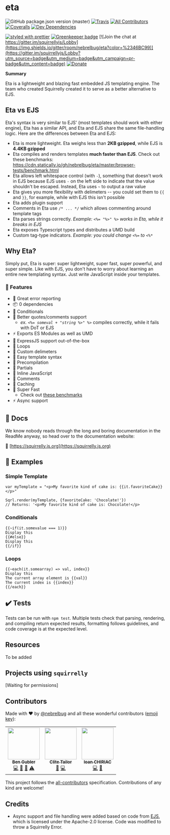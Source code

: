 # eta

<!-- ALL-CONTRIBUTORS-BADGE:START - Do not remove or modify this section -->

[logo]: https://img.shields.io/badge/all_contributors-3-orange.svg 'Number of contributors on All-Contributors'

<!-- ALL-CONTRIBUTORS-BADGE:END -->

![GitHub package.json version (master)](https://img.shields.io/github/package-json/v/nebrelbug/eta/master?label=current%20version)
[![Travis](https://img.shields.io/travis/com/nebrelbug/eta/master.svg)](https://travis-ci.com/nebrelbug/eta)
[![All Contributors][logo]](#contributors-)
[![Coveralls](https://img.shields.io/coveralls/nebrelbug/eta.svg)](https://coveralls.io/github/nebrelbug/eta)
[![Dev Dependencies](https://img.shields.io/david/dev/nebrelbug/eta)](https://david-dm.org/nebrelbug/eta?type=dev)

[![styled with prettier](https://img.shields.io/badge/styled_with-prettier-ff69b4.svg)](https://github.com/prettier/prettier)
[![Greenkeeper badge](https://badges.greenkeeper.io/nebrelbug/eta.svg)](https://greenkeeper.io/)
[![Join the chat at https://gitter.im/squirrellyjs/Lobby](https://img.shields.io/gitter/room/nebrelbug/eta?color=%2346BC99)](https://gitter.im/squirrellyjs/Lobby?utm_source=badge&utm_medium=badge&utm_campaign=pr-badge&utm_content=badge)
[![Donate](https://img.shields.io/badge/donate-paypal-blue.svg)](https://paypal.me/bengubler)

**Summary**

Eta is a lightweight and blazing fast embedded JS templating engine. The team who created Squirrelly created it to serve as a better alternative to EJS.

## Eta vs EJS

Eta's syntax is very similar to EJS' (most templates should work with either engine), Eta has a similar API, and Eta and EJS share the same file-handling logic. Here are the differences between Eta and EJS:

- Eta is more lightweight. Eta weighs less than **2KB gzipped**, while EJS is **4.4KB gzipped**
- Eta compiles and renders templates **much faster than EJS**. Check out these benchmarks: https://cdn.statically.io/gh/nebrelbug/eta/master/browser-tests/benchmark.html
- Eta allows left whitespace control (with `-`), something that doesn't work in EJS because EJS uses `-` on the left side to indicate that the value shouldn't be escaped. Instead, Eta uses `~` to output a raw value
- Eta gives you more flexibility with delimeters -- you could set them to `{{` and `}}`, for example, while with EJS this isn't possible
- Eta adds plugin support
- Comments in Eta use `/* ... */` which allows commenting around template tags
- Eta parses strings correctly. _Example: `<%= "%>" %>` works in Eta, while it breaks in EJS_
- Eta exposes Typescript types and distributes a UMD build
- Custom tag-type indicators. _Example: you could change `<%=` to `<%*`_

## Why Eta?

Simply put, Eta is super: super lightweight, super fast, super powerful, and super simple. Like with EJS, you don't have to worry about learning an entire new templating syntax. Just write JavaScript inside your templates.

### 🌟 Features

- 🔧 Great error reporting
- 📦 0 dependencies
- 🔨 Conditionals
- 🔧 Better quotes/comments support
  - _ex. `<%= someval + "string %>" %>`_ compiles correctly, while it fails with DoT or EJS
- ⚡️ Exports ES Modules as well as UMD
- 🔧 ExpressJS support out-of-the-box
- 🔨 Loops
- 🔧 Custom delimeters
- 📝 Easy template syntax
- 🔧 Precompilation
- 🔨 Partials
- 🔧 Inline JavaScript
- 🔨 Comments
- 🔧 Caching
- 🚀 Super Fast
  - Check out [these benchmarks](https://cdn.statically.io/gh/nebrelbug/eta/master/browser-tests/benchmark.html)
- ⚡️ Async support

## 📜 Docs

We know nobody reads through the long and boring documentation in the ReadMe anyway, so head over to the documentation website:

📝 [https://squirrelly.js.org](https://squirrelly.js.org)

## 📓 Examples

### Simple Template

```
var myTemplate = "<p>My favorite kind of cake is: {{it.favoriteCake}}</p>"

Sqrl.render(myTemplate, {favoriteCake: 'Chocolate!'})
// Returns: '<p>My favorite kind of cake is: Chocolate!</p>
```

### Conditionals

```
{{~if(it.somevalue === 1)}}
Display this
{{#else}}
Display this
{{/if}}
```

### Loops

```
{{~each(it.somearray) => val, index}}
Display this
The current array element is {{val}}
The current index is {{index}}
{{/each}}
```

## ✔️ Tests

Tests can be run with `npm test`. Multiple tests check that parsing, rendering, and compiling return expected results, formatting follows guidelines, and code coverage is at the expected level.

## Resources

To be added

## Projects using `squirrelly`

[Waiting for permissions]

## Contributors

Made with ❤ by [@nebrelbug](https://github.com/nebrelbug) and all these wonderful contributors ([emoji key](https://github.com/kentcdodds/all-contributors#emoji-key)):

<!-- ALL-CONTRIBUTORS-LIST:START - Do not remove or modify this section -->
<!-- prettier-ignore-start -->
<!-- markdownlint-disable -->
<table>
  <tr>
    <td align="center"><a href="http://www.bengubler.com"><img src="https://avatars3.githubusercontent.com/u/25597854?v=4" width="100px;" alt=""/><br /><sub><b>Ben Gubler</b></sub></a><br /><a href="https://github.com/nebrelbug/eta/commits?author=nebrelbug" title="Code">💻</a> <a href="#question-nebrelbug" title="Answering Questions">💬</a> <a href="https://github.com/nebrelbug/eta/commits?author=nebrelbug" title="Documentation">📖</a> <a href="https://github.com/nebrelbug/eta/commits?author=nebrelbug" title="Tests">⚠️</a></td>
    <td align="center"><a href="http://ducnhatphung@gmail.com"><img src="https://avatars1.githubusercontent.com/u/16368559?v=4" width="100px;" alt=""/><br /><sub><b>Clite Tailor</b></sub></a><br /><a href="#ideas-clitetailor" title="Ideas, Planning, & Feedback">🤔</a> <a href="https://github.com/nebrelbug/eta/commits?author=clitetailor" title="Code">💻</a></td>
    <td align="center"><a href="https://twitter.com/ioan_chiriac"><img src="https://avatars2.githubusercontent.com/u/173203?v=4" width="100px;" alt=""/><br /><sub><b>Ioan CHIRIAC</b></sub></a><br /><a href="https://github.com/nebrelbug/eta/commits?author=ichiriac" title="Code">💻</a> <a href="#ideas-ichiriac" title="Ideas, Planning, & Feedback">🤔</a></td>
  </tr>
</table>

<!-- markdownlint-enable -->
<!-- prettier-ignore-end -->

<!-- ALL-CONTRIBUTORS-LIST:END -->

This project follows the [all-contributors](https://github.com/kentcdodds/all-contributors) specification. Contributions of any kind are welcome!

## Credits

- Async support and file handling were added based on code from [EJS](https://github.com/mde/ejs), which is licensed under the Apache-2.0 license. Code was modified to throw a Squirrelly Error.
